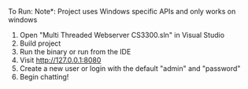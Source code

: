 To Run:
Note*:
  Project uses Windows specific APIs and only works on windows
1. Open "Multi Threaded Webserver CS3300.sln" in Visual Studio
2. Build project
3. Run the binary or run from the IDE
4. Visit http://127.0.0.1:8080
5. Create a new user or login with the default "admin" and "password"
6. Begin chatting!
